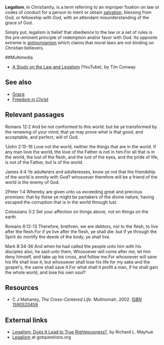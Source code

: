 **Legalism**, in Christianity, is a term referring to an improper
fixation on law or codes of conduct for a person to merit or obtain
[salvation](Salvation "Salvation"), blessing from God, or
fellowship with God, with an attendant misunderstanding of the
grace of God.

Simply put, legalism is belief that obedience to the law or a set
of rules is the pre-eminent principle of redemption and/or favor
with God. Its opposite extreme is
[antinomianism](Antinomianism "Antinomianism") which claims that
moral laws are not binding on Christian believers.

##Multimedia

-   [A Study on the Law and Legalism](http://www.youtube.com/watch?v=uknEL696ZKQ)
    (YouTube), by Tim Conway

## See also

-   [Grace](Grace "Grace")
-   [Freedom in Christ](index.php?title=Freedom_in_Christ&action=edit&redlink=1 "Freedom in Christ (page does not exist)")

## Relevant passages

Romans 12:2 And be not conformed to this world: but be ye
transformed by the renewing of your mind, that ye may prove what is
that good, and acceptable, and perfect, will of God.

1John 2:15-16 Love not the world, neither the things that are in
the world. If any man love the world, the love of the Father is not
in him.For all that is in the world, the lust of the flesh, and the
lust of the eyes, and the pride of life, is not of the Father, but
is of the world.

James 4:4 Ye adulterers and adulteresses, know ye not that the
friendship of the world is enmity with God? whosoever therefore
will be a friend of the world is the enemy of God.

2Peter 1:4 Whereby are given unto us exceeding great and precious
promises: that by these ye might be partakers of the divine nature,
having escaped the corruption that is in the world through lust.

Colossians 3:2 Set your affection on things above, not on things on
the earth.

Romans 8:12-13 Therefore, brethren, we are debtors, not to the
flesh, to live after the flesh.For if ye live after the flesh, ye
shall die: but if ye through the Spirit do mortify the deeds of the
body, ye shall live.

Mark 8:34-36 And when he had called the people unto him with his
disciples also, he said unto them, Whosoever will come after me,
let him deny himself, and take up his cross, and follow me.For
whosoever will save his life shall lose it; but whosoever shall
lose his life for my sake and the gospel's, the same shall save
it.For what shall it profit a man, if he shall gain the whole
world, and lose his own soul?

## Resources

-   C J Mahaney, *The Cross-Centered Life*. Multnomah, 2002.
    [ISBN 1590520459](http://www.theopedia.com/Special:BookSources/1590520459)

## External links

-   [Legalism: Does It Lead to True Righteousness?](http://pastors.crossmap.com/article/legalism-does-it-lead-to-true-righteousness/item46.htm),
    by Richard L. Mayhue
-   [Legalism](http://www.gotquestions.org/Bible-Christian-legalism.html)
    at gotquestions.org



